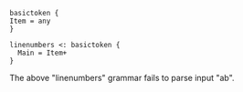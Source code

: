 ```
basictoken {
Item = any
}

linenumbers <: basictoken {
  Main = Item+
}
```

The above "linenumbers" grammar fails to parse input "ab".
